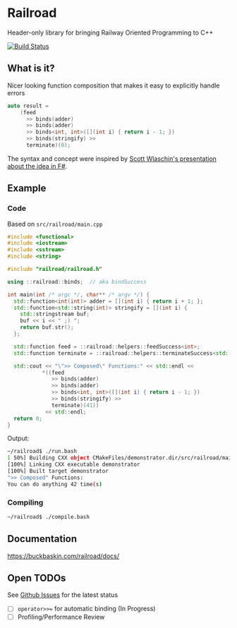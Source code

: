 # Railroad

Header-only library for bringing Railway Oriented Programming to C++

[![Build Status](https://travis-ci.org/buckbaskin/railroad.svg?branch=master)](https://travis-ci.org/buckbaskin/railroad)

## What is it?

Nicer looking function composition that makes it easy to explicitly handle errors

```C++
auto result =
    (feed
      >> binds(adder)
      >> binds(adder)
      >> binds<int, int>([](int i) { return i - 1; })
      >> binds(stringify) >>
      terminate)(0);
```

The syntax and concept were inspired by [Scott Wlaschin's presentation about the idea in F#](https://fsharpforfunandprofit.com/rop/).

## Example

### Code

Based on `src/railroad/main.cpp`

```C++
#include <functional>
#include <iostream>
#include <sstream>
#include <string>

#include "railroad/railroad.h"

using ::railroad::binds;  // aka bindSuccess

int main(int /* argc */, char** /* argv */) {
  std::function<int(int)> adder = [](int i) { return i + 1; };
  std::function<std::string(int)> stringify = [](int i) {
    std::stringstream buf;
    buf << i << " ;) ";
    return buf.str();
  };

  std::function feed = ::railroad::helpers::feedSuccess<int>;
  std::function terminate = ::railroad::helpers::terminateSuccess<std::string>;

  std::cout << "\">> Composed\" Functions:" << std::endl <<
           *((feed
              >> binds(adder)
              >> binds(adder)
              >> binds<int, int>([](int i) { return i - 1; })
              >> binds(stringify) >>
              terminate)(41))
            << std::endl;
  return 0;
}
```

Output:

```bash
~/railroad$ ./run.bash
[ 50%] Building CXX object CMakeFiles/demonstrator.dir/src/railroad/main.cpp.o
[100%] Linking CXX executable demonstrator
[100%] Built target demonstrator
">> Composed" Functions:
You can do anything 42 time(s)
```

### Compiling

```bash
~/railroad$ ./compile.bash
```

## Documentation

https://buckbaskin.com/railroad/docs/

## Open TODOs

See [Github Issues](https://github.com/buckbaskin/railroad/issues) for the latest status

- [ ] `operator>>=` for automatic binding (In Progress)
- [ ] Profiling/Performance Review
